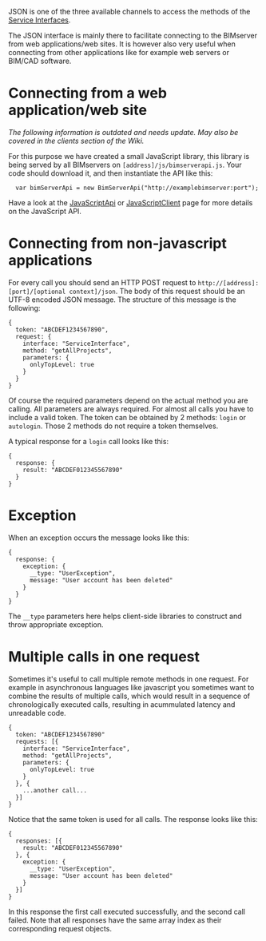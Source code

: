 JSON is one of the three available channels to access the methods of the [Service Interfaces](Service-interfaces.md).

The JSON interface is mainly there to facilitate connecting to the BIMserver from web applications/web sites. It is however also very useful when connecting from other applications like for example web servers or BIM/CAD software.

# Connecting from a web application/web site

_The following information is outdated and needs update. May also be covered in the clients section of the Wiki._

For this purpose we have created a small JavaScript library, this library is being served by all BIMservers on `[address]/js/bimserverapi.js`. Your code should download it, and then instantiate the API like this:

```
  var bimServerApi = new BimServerApi("http://examplebimserver:port");
```

Have a look at the [JavaScriptApi](http://code.google.com/p/bimserver/wiki/JavaScriptApi) or [JavaScriptClient](JavaScript-client.md) page for more details on the JavaScript API.

# Connecting from non-javascript applications

For every call you should send an HTTP POST request to `http://[address]:[port]/[optional context]/json`. The body of this request should be an UTF-8 encoded JSON message. The structure of this message is the following:

```
{
  token: "ABCDEF1234567890",
  request: {
    interface: "ServiceInterface",
    method: "getAllProjects",
    parameters: {
      onlyTopLevel: true
    }
  }
}
```

Of course the required parameters depend on the actual method you are calling. All parameters are always required. For almost all calls you have to include a valid token. The token can be obtained by 2 methods: `login` or `autologin`. Those 2 methods do not require a token themselves.

A typical response for a `login` call looks like this:

```
{
  response: {
    result: "ABCDEF012345567890"
  }
}
```

# Exception

When an exception occurs the message looks like this:

```
{
  response: {
    exception: {
      __type: "UserException",
      message: "User account has been deleted"
    }
  }
}
```

The `__type` parameters here helps client-side libraries to construct and throw appropriate exception.

# Multiple calls in one request

Sometimes it's useful to call multiple remote methods in one request. For example in asynchronous languages like javascript you sometimes want to combine the results of multiple calls, which would result in a sequence of chronologically executed calls, resulting in acummulated latency and unreadable code.

```
{
  token: "ABCDEF1234567890"
  requests: [{
    interface: "ServiceInterface",
    method: "getAllProjects",
    parameters: {
      onlyTopLevel: true
    }
  }, {
    ...another call...
  }]
}
```

Notice that the same token is used for all calls. The response looks like this:

```
{
  responses: [{
    result: "ABCDEF012345567890"
  }, {
    exception: {
      __type: "UserException",
      message: "User account has been deleted"
    }
  }]
}
```

In this response the first call executed successfully, and the second call failed. Note that all responses have the same array index as their corresponding request objects.
